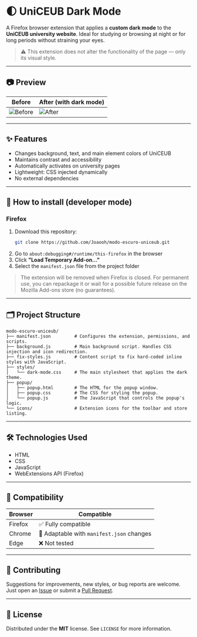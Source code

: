 # 🌓 UniCEUB Dark Mode

A Firefox browser extension that applies a **custom dark mode** to the **UniCEUB university website**. Ideal for studying or browsing at night or for long periods without straining your eyes.

> ⚠️ This extension does not alter the functionality of the page — only its visual style.

---

## 📷 Preview

| Before | After (with dark mode) |
|--------|------------------------|
| ![Before](screenshots/before.png) | ![After](screenshots/after.png) |

---

## ✨ Features

- Changes background, text, and main element colors of UniCEUB
- Maintains contrast and accessibility
- Automatically activates on university pages
- Lightweight: CSS injected dynamically
- No external dependencies

---

## 🔧 How to install (developer mode)

### Firefox

1. Download this repository:
   ```bash
   git clone https://github.com/Joaooh/modo-escuro-uniceub.git
   ```
2. Go to `about:debugging#/runtime/this-firefox` in the browser
3. Click **"Load Temporary Add-on..."**
4. Select the `manifest.json` file from the project folder

> The extension will be removed when Firefox is closed. For permanent use, you can repackage it or wait for a possible future release on the Mozilla Add-ons store (no guarantees).

---

## 🗂 Project Structure

```
modo-escuro-uniceub/
├── manifest.json         # Configures the extension, permissions, and scripts.
├── background.js         # Main background script. Handles CSS injection and icon redirection.
├── fix-styles.js         # Content script to fix hard-coded inline styles with JavaScript.
├── styles/
│   └── dark-mode.css     # The main stylesheet that applies the dark theme.
├── popup/
│   ├── popup.html        # The HTML for the popup window.
│   ├── popup.css         # The CSS for styling the popup.
│   └── popup.js          # The JavaScript that controls the popup's logic.
└── icons/                # Extension icons for the toolbar and store listing.
```

---

## 🛠 Technologies Used

- HTML
- CSS
- JavaScript
- WebExtensions API (Firefox)

---

## 📌 Compatibility

| Browser  | Compatible |
|----------|------------|
| Firefox  | ✅ Fully compatible |
| Chrome   | 🚧 Adaptable with `manifest.json` changes |
| Edge     | ❌ Not tested |

---

## 🧪 Contributing

Suggestions for improvements, new styles, or bug reports are welcome. Just open an [Issue](https://github.com/Joaooh/modo-escuro-uniceub/issues) or submit a [Pull Request](https://github.com/Joaooh/modo-escuro-uniceub/pulls).

---

## 📄 License

Distributed under the **MIT** license. See `LICENSE` for more information.
